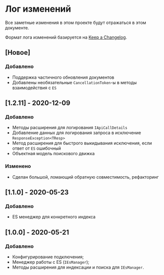 # Лог изменений

Все заметные изменения в этом проекте будут отражаться в этом документе.

Формат лога изменений базируется на [Keep a Changelog](https://keepachangelog.com/en/1.0.0/).

## [Новое]

### Добавлено

* Поддержка частичного обновления документов
* Добавлены необязательные `CancellationToken`-ы в методы взаимодействия с `ES`

## [1.2.11] - 2020-12-09

### Добавлено

* Методы расширения для логирования `IApiCallDetails`
* Добавление данных для логирования запроса в исключение `ResponseException<TResp>`
* Метод расширения для быстрого выкидывания исключения, если ответ от `ES` ошибочный
* Объектная модель поискового движка

### Изменено

* Сделан большой, ломающий обратную совместимость, рефакторинг 

## [1.1.0] - 2020-05-23

### Добавлено

* ES менеджер для конкретного индекса

## [1.0.0] - 2020-05-21

### Добавлено

* Конфигурирование подключения;
* Менеджер работы с ES (`IEsManager`);
* Методы расширения для индексации и поиска для `IEsManager`.